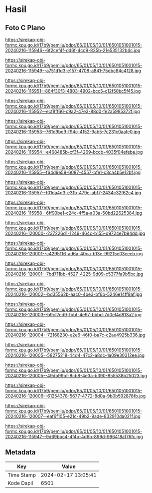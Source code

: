 # Hasil

## Foto C Plano

https://sirekap-obj-formc.kpu.go.id/17b9/pemilu/pdpr/65/01/05/10/01/6501051001015-20240216-115946--6f2cef4f-dd6f-4cd9-835b-21e535132b4c.jpg

https://sirekap-obj-formc.kpu.go.id/17b9/pemilu/pdpr/65/01/05/10/01/6501051001015-20240216-115949--a751d1d3-e157-4708-a841-75dbc84c4f28.jpg

https://sirekap-obj-formc.kpu.go.id/17b9/pemilu/pdpr/65/01/05/10/01/6501051001015-20240216-115951--864f30f3-4803-4902-bcc5-c12f50bc5f45.jpg

https://sirekap-obj-formc.kpu.go.id/17b9/pemilu/pdpr/65/01/05/10/01/6501051001015-20240216-115952--ecf8ff66-c9a2-47e3-88d0-fe2a5985372f.jpg

https://sirekap-obj-formc.kpu.go.id/17b9/pemilu/pdpr/65/01/05/10/01/6501051001015-20240216-115953--761d9be9-f94c-4f52-9ab5-7c231c0aafe0.jpg

https://sirekap-obj-formc.kpu.go.id/17b9/pemilu/pdpr/65/01/05/10/01/6501051001015-20240216-115954--e468485b-cf3f-4269-bccb-4035f04efeba.jpg

https://sirekap-obj-formc.kpu.go.id/17b9/pemilu/pdpr/65/01/05/10/01/6501051001015-20240216-115955--f64d9e59-6087-4557-bfe1-c3ca4b5e12bf.jpg

https://sirekap-obj-formc.kpu.go.id/17b9/pemilu/pdpr/65/01/05/10/01/6501051001015-20240216-115957--f01da4d3-e31b-479e-abf7-2434c32f62c4.jpg

https://sirekap-obj-formc.kpu.go.id/17b9/pemilu/pdpr/65/01/05/10/01/6501051001015-20240216-115958--6ff90be1-c24c-4f5a-a03a-50bd22625384.jpg

https://sirekap-obj-formc.kpu.go.id/17b9/pemilu/pdpr/65/01/05/10/01/6501051001015-20240216-120000--237226d1-1249-464c-b155-d9724e7b94dd.jpg

https://sirekap-obj-formc.kpu.go.id/17b9/pemilu/pdpr/65/01/05/10/01/6501051001015-20240216-120001--c4295116-ad6a-40ca-b13e-99215e03eeeb.jpg

https://sirekap-obj-formc.kpu.go.id/17b9/pemilu/pdpr/65/01/05/10/01/6501051001015-20240216-120001--7bd711bb-4527-4225-9d09-c5377fa9b5bc.jpg

https://sirekap-obj-formc.kpu.go.id/17b9/pemilu/pdpr/65/01/05/10/01/6501051001015-20240216-120002--bd35562b-aac0-4be3-bf6b-5246e14ff9af.jpg

https://sirekap-obj-formc.kpu.go.id/17b9/pemilu/pdpr/65/01/05/10/01/6501051001015-20240216-120003--b9cf7ed9-fbbf-4e97-bbbd-7d0ef4d813a2.jpg

https://sirekap-obj-formc.kpu.go.id/17b9/pemilu/pdpr/65/01/05/10/01/6501051001015-20240216-120004--72168230-e2e6-46f0-ba7c-c2ae4925b336.jpg

https://sirekap-obj-formc.kpu.go.id/17b9/pemilu/pdpr/65/01/05/10/01/6501051001015-20240216-120005--58275218-44d4-47c2-a8dc-1a09e30312ee.jpg

https://sirekap-obj-formc.kpu.go.id/17b9/pemilu/pdpr/65/01/05/10/01/6501051001015-20240216-120005--49db99bf-8cb8-4e3a-b390-855538b25023.jpg

https://sirekap-obj-formc.kpu.go.id/17b9/pemilu/pdpr/65/01/05/10/01/6501051001015-20240216-120006--61254378-5677-4772-8d0a-9b0b592878fb.jpg

https://sirekap-obj-formc.kpu.go.id/17b9/pemilu/pdpr/65/01/05/10/01/6501051001015-20240216-120007--eaf6f105-e21c-49b2-9ade-832910da021f.jpg

https://sirekap-obj-formc.kpu.go.id/17b9/pemilu/pdpr/65/01/05/10/01/6501051001015-20240216-115947--9d69bbc4-4f4b-4d6b-899d-996418a176fc.jpg


## Metadata

| Key        | Value               |
| ---------- | ------------------- |
| Time Stamp | 2024-02-17 13:05:41 |
| Kode Dapil | 6501                |



